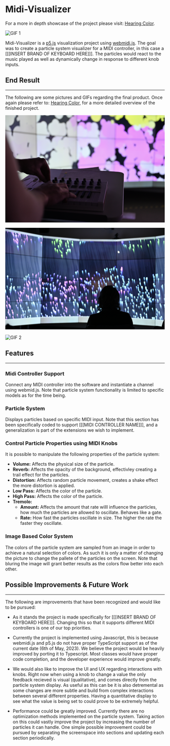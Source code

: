 # Midi-Visualizer 
For a more in depth showcase of the project please visit: [Hearing Color](https://mikahassaly.weebly.com/interactive-exibiton.html).

![GIF 1](/Hearing%20Color/images/GIF_Presentation_VEMS.gif)

Midi-Visualizer is a [p5.js](https://p5js.org/) visualization project using [webmidi.js](https://webmidijs.org/). The goal was to create a particle system visualizer for a MIDI controller, in this case a [[[INSERT BRAND OF KEYBOARD HERE]]]. The particles would react to the music played as well as dynamically change in response to different knob inputs.

## End Result
---
The following are some pictures and GIFs regarding the final product. Once again please refer to: [Hearing Color](https://mikahassaly.weebly.com/interactive-exibiton.html), for a more detailed overview of the finished project.

![Picture 1](/Hearing%20Color/images/VEMS_Display_MIDI_Input.png)

![Picture 2](/Hearing%20Color/images/VEMS_Display.png)

![GIF 2](/Hearing%20Color/images/VEMS_Presentation.gif)

## Features
---
### Midi Controller Support
Connect any MIDI controller into the software and instantiate a channel using webmid.js. Note that particle system functionality is limited to specific models as for the time being.

### Particle System
Displays particles based on specific MIDI input. Note that this section has been specifically coded to support [[[MIDI CONTROLLER NAME]]], and a generalization is part of the extensions we wish to implement.

### Control Particle Properties using MIDI Knobs
It is possible to manipulate the following properties of the particle system:  
- **Volume:** Affects the physical size of the particle.
- **Reverb:** Affects the opacity of the background, effectivley creating a trail effect for the particles.
- **Distortion:** Affects random particle movement, creates a shake effect the more distortion is applied.
- **Low Pass:** Affects the color of the particle.
- **High Pass:** Affects the color of the particle.
- **Tremolo:**
    - **Amount:** Affects the amount that rate willl influence the particles, how much the particles are allowed to oscillate. Behaves like a gate.
    - **Rate:** How fast the particles oscillate in size. The higher the rate the faster they oscillate.

### Image Based Color System
The colors of the particle system are sampled from an image in order to achieve a natural selection of colors. As such it is only a matter of changing the picture to change the pallete of the particles on the screen. Note that bluring the image will grant better results as the colors flow better into each other.

## Possible Improvements & Future Work
---
The following are improvements that have been recognized and would like to be pursued:

- As it stands the project is made specifically for [[[INSERT BRAND OF KEYBOARD HERE]]]. Changing this so that it supports different MIDI controllers is one of our top priorities.

- Currently the project is implemented using Javascript, this is because webmidi.js and p5.js do not have proper TypeScript support as of the current date (6th of May, 2023). We believe the project would be heavily improved by porting it to Typescript. Most classes would have proper code completion, and the developer experience would improve greatly. 

- We would also like to improve the UI and UX regarding interactions with knobs. Right now when using a knob to change a value the only feedback recieved is visual (qualitative), and comes directly from the particle system display. As useful as this can be it is also detremental as some changes are more subtle and build from complex interactions between several different properties. Having a quantitative display to see what the value is being set to could prove to be extremely helpful.

- Performance could be greatly improved. Currently there are no optimization methods implemented on the particle system. Taking action on this could vastly improve the project by increasing the number of particles it can handle. One simple possible improvement could be pursued by separating the screenspace into sections and updating each section periodically. 